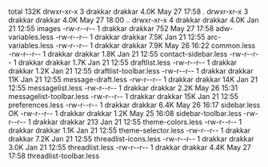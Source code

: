 total 132K
drwxr-xr-x 3 drakkar drakkar 4.0K May 27 17:58 .
drwxr-xr-x 3 drakkar drakkar 4.0K May 27 18:00 ..
drwxr-xr-x 4 drakkar drakkar 4.0K Jan 21 12:55 images
-rw-r--r-- 1 drakkar drakkar  752 May 27 17:58 adw-variables.less
-rw-r--r-- 1 drakkar drakkar 7.5K Jan 21 12:55 arc-variables.less
-rw-r--r-- 1 drakkar drakkar 7.9K May 26 16:22 common.less
-rw-r--r-- 1 drakkar drakkar 1.8K Jan 21 12:55 contact-sidebar.less
-rw-r--r-- 1 drakkar drakkar 1.7K Jan 21 12:55 draftlist.less
-rw-r--r-- 1 drakkar drakkar 1.2K Jan 21 12:55 draftlist-toolbar.less
-rw-r--r-- 1 drakkar drakkar  11K Jan 21 12:55 message-draft.less
-rw-r--r-- 1 drakkar drakkar  14K Jan 21 12:55 messagelist.less
-rw-r--r-- 1 drakkar drakkar 2.2K May 26 15:31 messagelist-toolbar.less
-rw-r--r-- 1 drakkar drakkar  15K Jan 21 12:55 preferences.less
-rw-r--r-- 1 drakkar drakkar 6.4K May 26 16:17 sidebar.less
OK  -rw-r--r-- 1 drakkar drakkar 1.2K May 25 16:08 sidebar-toolbar.less
-rw-r--r-- 1 drakkar drakkar  213 Jan 21 12:55 theme-colors.less
-rw-r--r-- 1 drakkar drakkar 1.1K Jan 21 12:55 theme-selector.less
-rw-r--r-- 1 drakkar drakkar 7.2K Jan 21 12:55 threadlist-icons.less
-rw-r--r-- 1 drakkar drakkar 3.0K Jan 21 12:55 threadlist.less
-rw-r--r-- 1 drakkar drakkar 4.4K May 27 17:58 threadlist-toolbar.less
